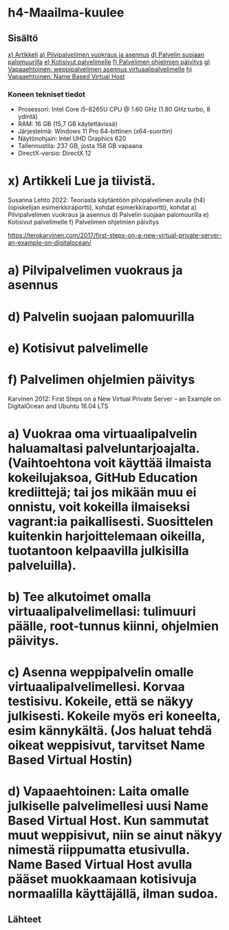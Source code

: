 # h4-Maailma-kuulee

## Sisältö
[x) Artikkeli](#x-artikkeli)
[a) Pilvipalvelimen vuokraus ja asennus](#a-pilvipalvelimen-vuokraus-ja-asennus)
[d) Palvelin suojaan palomuurilla](#d-palvelin-suojaan-palomuurilla)
[e) Kotisivut palvelimelle](#e-kotisivut-palvelimelle)
[f) Palvelimen ohjelmien päivitys](#f-palvelimen-ohjelmien-päivitys)
[g) Vapaaehtoinen: weppipalvelimen asennus virtuaalipalvelimelle](#g-vapaaehtoinen-weppipalvelimen-asennus-virtuaalipalvelimelle)
[h) Vapaaehtoinen: Name Based Virtual Host](#h-vapaaehtoinen-laita-omalle-julkiselle-palvelimellesi-uusi-name-based-virtual-host)


### Koneen tekniset tiedot
* Prosessori: Intel Core i5-8265U CPU @ 1.60 GHz (1.80 GHz turbo, 8 ydintä)
* RAM: 16 GB (15,7 GB käytettävissä)
* Järjestelmä: Windows 11 Pro 64-bittinen (x64-suoritin)
* Näytönohjain: Intel UHD Graphics 620
* Tallennustila: 237 GB, josta 158 GB vapaana
* DirectX-versio: DirectX 12


# x) Artikkeli Lue ja tiivistä.

Susanna Lehto 2022: Teoriasta käytäntöön pilvipalvelimen avulla (h4) (opiskelijan esimerkkiraportti), kohdat
esimerkkiraportti), kohdat
a) Pilvipalvelimen vuokraus ja asennus
d) Palvelin suojaan palomuurilla
e) Kotisivut palvelimelle
f) Palvelimen ohjelmien päivitys

https://terokarvinen.com/2017/first-steps-on-a-new-virtual-private-server-an-example-on-digitalocean/

# a) Pilvipalvelimen vuokraus ja asennus

# d) Palvelin suojaan palomuurilla

# e) Kotisivut palvelimelle

# f) Palvelimen ohjelmien päivitys
Karvinen 2012: First Steps on a New Virtual Private Server – an Example on DigitalOcean and Ubuntu 16.04 LTS

# a) Vuokraa oma virtuaalipalvelin haluamaltasi palveluntarjoajalta. (Vaihtoehtona voit käyttää ilmaista kokeilujaksoa, GitHub Education krediittejä; tai jos mikään muu ei onnistu, voit kokeilla ilmaiseksi vagrant:ia paikallisesti. Suosittelen kuitenkin harjoittelemaan oikeilla, tuotantoon kelpaavilla julkisilla palveluilla).

# b) Tee alkutoimet omalla virtuaalipalvelimellasi: tulimuuri päälle, root-tunnus kiinni, ohjelmien päivitys.

# c) Asenna weppipalvelin omalle virtuaalipalvelimellesi. Korvaa testisivu. Kokeile, että se näkyy julkisesti. Kokeile myös eri koneelta, esim kännykältä. (Jos haluat tehdä oikeat weppisivut, tarvitset Name Based Virtual Hostin)

# d) Vapaaehtoinen: Laita omalle julkiselle palvelimellesi uusi Name Based Virtual Host. Kun sammutat muut weppisivut, niin se ainut näkyy nimestä riippumatta etusivulla. Name Based Virtual Host avulla pääset muokkaamaan kotisivuja normaalilla käyttäjällä, ilman sudoa.

## Lähteet 
